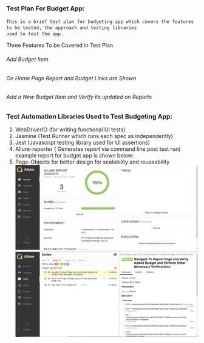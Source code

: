 ###  Test Plan For Budget App:
    
    This is a brief test plan for budgeting app which covers the features to be tested, the approach and testing libraries
    used to test the app.
   
   Three Features To be Covered in Test Plan
  
  ###### Add Budget Item
  ###### On Home Page Report and Budget Links are Shown
  ###### Add a New Budget Item and Verify its updated on Reports
  
 ###  Test Automation Libraries Used to Test Budgeting App:

  1. WebDriverIO (for writing functional UI tests)
  2. Jasmine (Test Runner which runs each spec as independently)
  3. Jest (Javascript testing library used for UI assertions)
  4. Allure-reporter ( Generates report via command line post test run) example report for budget app is shown below:
  5. Page-Objects for better design for scalability and reuseability
  ![Screenshot](screenshot.png)![Screenshot](screenshot2.png)
  






